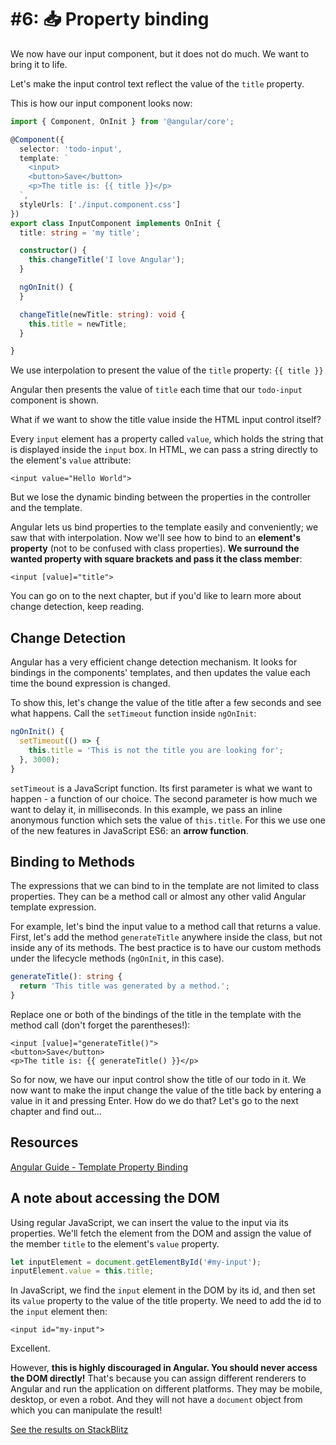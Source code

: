 # \#6: 📥 Property binding

We now have our input component, but it does not do much. We want to bring it to life.

Let's make the input control text reflect the value of the `title` property.

This is how our input component looks now:

```typescript
import { Component, OnInit } from '@angular/core';

@Component({
  selector: 'todo-input',
  template: `
    <input>
    <button>Save</button>
    <p>The title is: {{ title }}</p>
  `,
  styleUrls: ['./input.component.css']
})
export class InputComponent implements OnInit {
  title: string = 'my title';

  constructor() {
    this.changeTitle('I love Angular');
  }

  ngOnInit() {
  }

  changeTitle(newTitle: string): void {
    this.title = newTitle;
  }

}
```

We use interpolation to present the value of the `title` property: `{{ title }}`

Angular then presents the value of `title` each time that our `todo-input` component is shown.

What if we want to show the title value inside the HTML input control itself?

Every `input` element has a property called `value`, which holds the string that is displayed inside the `input` box. In HTML, we can pass a string directly to the element's `value` attribute:

```markup
<input value="Hello World">
```

But we lose the dynamic binding between the properties in the controller and the template.

Angular lets us bind properties to the template easily and conveniently; we saw that with interpolation. Now we'll see how to bind to an **element's property** \(not to be confused with class properties\). **We surround the wanted property with square brackets and pass it the class member**:

```markup
<input [value]="title">
```

You can go on to the next chapter, but if you'd like to learn more about change detection, keep reading.

## Change Detection

Angular has a very efficient change detection mechanism. It looks for bindings in the components' templates, and then updates the value each time the bound expression is changed.

To show this, let's change the value of the title after a few seconds and see what happens. Call the `setTimeout` function inside `ngOnInit`:

```typescript
ngOnInit() {
  setTimeout(() => {
    this.title = 'This is not the title you are looking for';
  }, 3000);
}
```

`setTimeout` is a JavaScript function. Its first parameter is what we want to happen - a function of our choice. The second parameter is how much we want to delay it, in milliseconds. In this example, we pass an inline anonymous function which sets the value of `this.title`. For this we use one of the new features in JavaScript ES6: an **arrow function**.

## Binding to Methods

The expressions that we can bind to in the template are not limited to class properties. They can be a method call or almost any other valid Angular template expression.

For example, let's bind the input value to a method call that returns a value. First, let's add the method `generateTitle` anywhere inside the class, but not inside any of its methods. The best practice is to have our custom methods under the lifecycle methods \(`ngOnInit`, in this case\).

```typescript
generateTitle(): string {
  return 'This title was generated by a method.';
}
```

Replace one or both of the bindings of the title in the template with the method call \(don't forget the parentheses!\):

```markup
<input [value]="generateTitle()">
<button>Save</button>
<p>The title is: {{ generateTitle() }}</p>
```

So for now, we have our input control show the title of our todo in it. We now want to make the input change the value of the title back by entering a value in it and pressing Enter. How do we do that? Let's go to the next chapter and find out...

## Resources

[Angular Guide - Template Property Binding](https://angular.io/guide/template-syntax#property-binding--property-)

## A note about accessing the DOM

Using regular JavaScript, we can insert the value to the input via its properties. We'll fetch the element from the DOM and assign the value of the member `title` to the element's `value` property.

```typescript
let inputElement = document.getElementById('#my-input');
inputElement.value = this.title;
```

In JavaScript, we find the `input` element in the DOM by its id, and then set its `value` property to the value of the title property. We need to add the id to the `input` element then:

```markup
<input id="my-input">
```

Excellent.

However, **this is highly discouraged in Angular. You should never access the DOM directly!** That's because you can assign different renderers to Angular and run the application on different platforms. They may be mobile, desktop, or even a robot. And they will not have a `document` object from which you can manipulate the result!

[See the results on StackBlitz](https://stackblitz.com/github/angularbootcamp/todo-list-tutorial-steps/tree/step-06_Property_binding)

